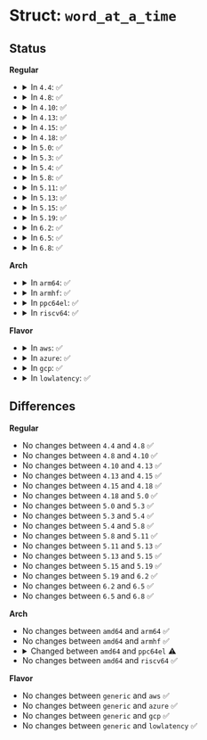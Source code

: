 # Struct: <code>word_at_a_time</code>

## Status
<b>Regular</b>
<ul>
<li>
<details>
<summary>In <code>4.4</code>: ✅</summary>

```c
struct word_at_a_time {
    const long unsigned int one_bits;
    const long unsigned int high_bits;
};
```
</details>
</li>
<li>
<details>
<summary>In <code>4.8</code>: ✅</summary>

```c
struct word_at_a_time {
    const long unsigned int one_bits;
    const long unsigned int high_bits;
};
```
</details>
</li>
<li>
<details>
<summary>In <code>4.10</code>: ✅</summary>

```c
struct word_at_a_time {
    const long unsigned int one_bits;
    const long unsigned int high_bits;
};
```
</details>
</li>
<li>
<details>
<summary>In <code>4.13</code>: ✅</summary>

```c
struct word_at_a_time {
    const long unsigned int one_bits;
    const long unsigned int high_bits;
};
```
</details>
</li>
<li>
<details>
<summary>In <code>4.15</code>: ✅</summary>

```c
struct word_at_a_time {
    const long unsigned int one_bits;
    const long unsigned int high_bits;
};
```
</details>
</li>
<li>
<details>
<summary>In <code>4.18</code>: ✅</summary>

```c
struct word_at_a_time {
    const long unsigned int one_bits;
    const long unsigned int high_bits;
};
```
</details>
</li>
<li>
<details>
<summary>In <code>5.0</code>: ✅</summary>

```c
struct word_at_a_time {
    const long unsigned int one_bits;
    const long unsigned int high_bits;
};
```
</details>
</li>
<li>
<details>
<summary>In <code>5.3</code>: ✅</summary>

```c
struct word_at_a_time {
    const long unsigned int one_bits;
    const long unsigned int high_bits;
};
```
</details>
</li>
<li>
<details>
<summary>In <code>5.4</code>: ✅</summary>

```c
struct word_at_a_time {
    const long unsigned int one_bits;
    const long unsigned int high_bits;
};
```
</details>
</li>
<li>
<details>
<summary>In <code>5.8</code>: ✅</summary>

```c
struct word_at_a_time {
    const long unsigned int one_bits;
    const long unsigned int high_bits;
};
```
</details>
</li>
<li>
<details>
<summary>In <code>5.11</code>: ✅</summary>

```c
struct word_at_a_time {
    const long unsigned int one_bits;
    const long unsigned int high_bits;
};
```
</details>
</li>
<li>
<details>
<summary>In <code>5.13</code>: ✅</summary>

```c
struct word_at_a_time {
    const long unsigned int one_bits;
    const long unsigned int high_bits;
};
```
</details>
</li>
<li>
<details>
<summary>In <code>5.15</code>: ✅</summary>

```c
struct word_at_a_time {
    const long unsigned int one_bits;
    const long unsigned int high_bits;
};
```
</details>
</li>
<li>
<details>
<summary>In <code>5.19</code>: ✅</summary>

```c
struct word_at_a_time {
    const long unsigned int one_bits;
    const long unsigned int high_bits;
};
```
</details>
</li>
<li>
<details>
<summary>In <code>6.2</code>: ✅</summary>

```c
struct word_at_a_time {
    const long unsigned int one_bits;
    const long unsigned int high_bits;
};
```
</details>
</li>
<li>
<details>
<summary>In <code>6.5</code>: ✅</summary>

```c
struct word_at_a_time {
    const long unsigned int one_bits;
    const long unsigned int high_bits;
};
```
</details>
</li>
<li>
<details>
<summary>In <code>6.8</code>: ✅</summary>

```c
struct word_at_a_time {
    const long unsigned int one_bits;
    const long unsigned int high_bits;
};
```
</details>
</li>
</ul>
<b>Arch</b>
<ul>
<li>
<details>
<summary>In <code>arm64</code>: ✅</summary>

```c
struct word_at_a_time {
    const long unsigned int one_bits;
    const long unsigned int high_bits;
};
```
</details>
</li>
<li>
<details>
<summary>In <code>armhf</code>: ✅</summary>

```c
struct word_at_a_time {
    const long unsigned int one_bits;
    const long unsigned int high_bits;
};
```
</details>
</li>
<li>
<details>
<summary>In <code>ppc64el</code>: ✅</summary>

```c
struct word_at_a_time {
};
```
</details>
</li>
<li>
<details>
<summary>In <code>riscv64</code>: ✅</summary>

```c
struct word_at_a_time {
    const long unsigned int one_bits;
    const long unsigned int high_bits;
};
```
</details>
</li>
</ul>
<b>Flavor</b>
<ul>
<li>
<details>
<summary>In <code>aws</code>: ✅</summary>

```c
struct word_at_a_time {
    const long unsigned int one_bits;
    const long unsigned int high_bits;
};
```
</details>
</li>
<li>
<details>
<summary>In <code>azure</code>: ✅</summary>

```c
struct word_at_a_time {
    const long unsigned int one_bits;
    const long unsigned int high_bits;
};
```
</details>
</li>
<li>
<details>
<summary>In <code>gcp</code>: ✅</summary>

```c
struct word_at_a_time {
    const long unsigned int one_bits;
    const long unsigned int high_bits;
};
```
</details>
</li>
<li>
<details>
<summary>In <code>lowlatency</code>: ✅</summary>

```c
struct word_at_a_time {
    const long unsigned int one_bits;
    const long unsigned int high_bits;
};
```
</details>
</li>
</ul>

## Differences
<b>Regular</b>
<ul>
<li>
No changes between <code>4.4</code> and <code>4.8</code> ✅
</li>
<li>
No changes between <code>4.8</code> and <code>4.10</code> ✅
</li>
<li>
No changes between <code>4.10</code> and <code>4.13</code> ✅
</li>
<li>
No changes between <code>4.13</code> and <code>4.15</code> ✅
</li>
<li>
No changes between <code>4.15</code> and <code>4.18</code> ✅
</li>
<li>
No changes between <code>4.18</code> and <code>5.0</code> ✅
</li>
<li>
No changes between <code>5.0</code> and <code>5.3</code> ✅
</li>
<li>
No changes between <code>5.3</code> and <code>5.4</code> ✅
</li>
<li>
No changes between <code>5.4</code> and <code>5.8</code> ✅
</li>
<li>
No changes between <code>5.8</code> and <code>5.11</code> ✅
</li>
<li>
No changes between <code>5.11</code> and <code>5.13</code> ✅
</li>
<li>
No changes between <code>5.13</code> and <code>5.15</code> ✅
</li>
<li>
No changes between <code>5.15</code> and <code>5.19</code> ✅
</li>
<li>
No changes between <code>5.19</code> and <code>6.2</code> ✅
</li>
<li>
No changes between <code>6.2</code> and <code>6.5</code> ✅
</li>
<li>
No changes between <code>6.5</code> and <code>6.8</code> ✅
</li>
</ul>
<b>Arch</b>
<ul>
<li>
No changes between <code>amd64</code> and <code>arm64</code> ✅
</li>
<li>
No changes between <code>amd64</code> and <code>armhf</code> ✅
</li>
<li>
<details>
<summary>Changed between <code>amd64</code> and <code>ppc64el</code> ⚠️</summary>
<ul>
<li>
<b>Field removed. </b>
<code>const long unsigned int one_bits</code>
</li>
<li>
<b>Field removed. </b>
<code>const long unsigned int high_bits</code>
</li>
</ul>
</details>
</li>
<li>
No changes between <code>amd64</code> and <code>riscv64</code> ✅
</li>
</ul>
<b>Flavor</b>
<ul>
<li>
No changes between <code>generic</code> and <code>aws</code> ✅
</li>
<li>
No changes between <code>generic</code> and <code>azure</code> ✅
</li>
<li>
No changes between <code>generic</code> and <code>gcp</code> ✅
</li>
<li>
No changes between <code>generic</code> and <code>lowlatency</code> ✅
</li>
</ul>

